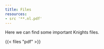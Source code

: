 ```yaml
---
title: Files
resources:
- src '**.nl.pdf'
---
```


Here we can find some important Knights files.

{{< files "pdf" >}}
